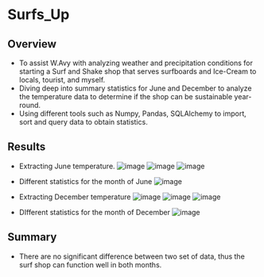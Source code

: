 # Surfs_Up
## Overview
- To assist W.Avy with analyzing weather and precipitation conditions for starting a Surf and Shake shop that serves surfboards and Ice-Cream to locals, tourist, and myself. 
- Diving deep into summary statistics for June and December to analyze the temperature data to determine if the shop can be sustainable year-round. 
- Using different tools such as Numpy, Pandas, SQLAlchemy to import, sort and query data to obtain statistics. 
## Results
- Extracting June temperature. 
![image](https://user-images.githubusercontent.com/104419959/197361774-8be324b9-f16d-41dd-b36b-7e86e7ae411e.png)
![image](https://user-images.githubusercontent.com/104419959/197361807-138ce7c5-f602-4789-b719-6b081d1c6bde.png)
![image](https://user-images.githubusercontent.com/104419959/197361814-c9c656c2-8e65-4b8e-9f91-69ad432546a5.png)

- Different statistics for the month of June
![image](https://user-images.githubusercontent.com/104419959/197361681-5c2830c2-28a8-437c-939b-e437133bc1af.png)

- Extracting December temperature
![image](https://user-images.githubusercontent.com/104419959/197361785-04194c47-653c-4189-9e56-38f6973f4219.png)
![image](https://user-images.githubusercontent.com/104419959/197361796-93ff1f64-618e-4d8f-96a6-ef74af771664.png)
![image](https://user-images.githubusercontent.com/104419959/197361799-93dcf59d-0a8b-4937-998a-645e77be0f76.png)

- DIfferent statistics for the month of December
![image](https://user-images.githubusercontent.com/104419959/197361701-66cb3086-73f5-4d9c-a76a-8183bd443ff4.png)

## Summary
- There are no significant difference between two set of data, thus the surf shop can function well in both months. 
